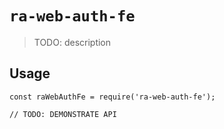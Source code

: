# `ra-web-auth-fe`

> TODO: description

## Usage

```
const raWebAuthFe = require('ra-web-auth-fe');

// TODO: DEMONSTRATE API
```
